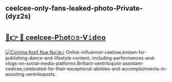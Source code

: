 ## ceelcee-only-fans​-leaked-photo​-Private-(dyz2s)


# <h2><a href="https://mediaupload.pro?title=ceelcee&ref=git">🔗👉 🔴 ceelcee-P𝚑ot𝚘𝚜-V𝚒d𝚎o</a></h2>

[![Corinna Kopf Nue Nu𝚍e𝚜](https://i.imgur.com/0qMVB7G.gif)](https://mediaupload.pro?title=ceelcee&ref=git)
Online-influencer-ceelcee,known-for-publishing-dance-and-lifestyle-content,-including-performances-and-vlogs-on-social-media-platforms.Brilliant-ventriloquist-assistant-ceelcee,celebrated-for-their-exceptional-abilities-and-accomplishments-in-assisting-ventriloquists.  